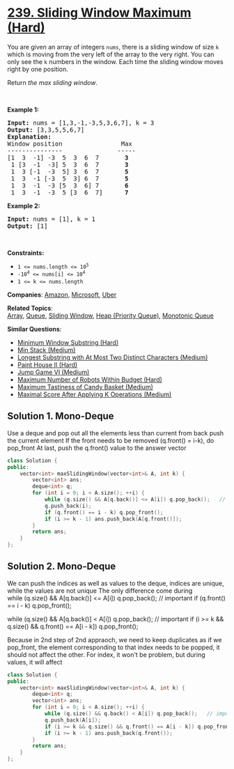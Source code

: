 # [239. Sliding Window Maximum (Hard)](https://leetcode.com/problems/sliding-window-maximum)

<p>You are given an array of integers&nbsp;<code>nums</code>, there is a sliding window of size <code>k</code> which is moving from the very left of the array to the very right. You can only see the <code>k</code> numbers in the window. Each time the sliding window moves right by one position.</p>
<p>Return <em>the max sliding window</em>.</p>
<p>&nbsp;</p>
<p><strong class="example">Example 1:</strong></p>
<pre><strong>Input:</strong> nums = [1,3,-1,-3,5,3,6,7], k = 3
<strong>Output:</strong> [3,3,5,5,6,7]
<strong>Explanation:</strong> 
Window position                Max
---------------               -----
[1  3  -1] -3  5  3  6  7       <strong>3</strong>
 1 [3  -1  -3] 5  3  6  7       <strong>3</strong>
 1  3 [-1  -3  5] 3  6  7      <strong> 5</strong>
 1  3  -1 [-3  5  3] 6  7       <strong>5</strong>
 1  3  -1  -3 [5  3  6] 7       <strong>6</strong>
 1  3  -1  -3  5 [3  6  7]      <strong>7</strong>
</pre>
<p><strong class="example">Example 2:</strong></p>
<pre><strong>Input:</strong> nums = [1], k = 1
<strong>Output:</strong> [1]
</pre>
<p>&nbsp;</p>
<p><strong>Constraints:</strong></p>
<ul>
	<li><code>1 &lt;= nums.length &lt;= 10<sup>5</sup></code></li>
	<li><code>-10<sup>4</sup> &lt;= nums[i] &lt;= 10<sup>4</sup></code></li>
	<li><code>1 &lt;= k &lt;= nums.length</code></li>
</ul>

**Companies**:
[Amazon](https://leetcode.com/company/amazon), [Microsoft](https://leetcode.com/company/microsoft), [Uber](https://leetcode.com/company/uber)

**Related Topics**:  
[Array](https://leetcode.com/tag/array/), [Queue](https://leetcode.com/tag/queue/), [Sliding Window](https://leetcode.com/tag/sliding-window/), [Heap (Priority Queue)](https://leetcode.com/tag/heap-priority-queue/), [Monotonic Queue](https://leetcode.com/tag/monotonic-queue/)

**Similar Questions**:
* [Minimum Window Substring (Hard)](https://leetcode.com/problems/minimum-window-substring/)
* [Min Stack (Medium)](https://leetcode.com/problems/min-stack/)
* [Longest Substring with At Most Two Distinct Characters (Medium)](https://leetcode.com/problems/longest-substring-with-at-most-two-distinct-characters/)
* [Paint House II (Hard)](https://leetcode.com/problems/paint-house-ii/)
* [Jump Game VI (Medium)](https://leetcode.com/problems/jump-game-vi/)
* [Maximum Number of Robots Within Budget (Hard)](https://leetcode.com/problems/maximum-number-of-robots-within-budget/)
* [Maximum Tastiness of Candy Basket (Medium)](https://leetcode.com/problems/maximum-tastiness-of-candy-basket/)
* [Maximal Score After Applying K Operations (Medium)](https://leetcode.com/problems/maximal-score-after-applying-k-operations/)

## Solution 1. Mono-Deque

Use a deque and pop out all the elements less than current from back 
push the current element
If the front needs to be removed (q.front() = i-k), do pop_front
At last, push the q.front() value to the answer vector

```cpp
class Solution {
public:
    vector<int> maxSlidingWindow(vector<int>& A, int k) {
        vector<int> ans;
        deque<int> q;
        for (int i = 0; i < A.size(); ++i) {
            while (q.size() && A[q.back()] <= A[i]) q.pop_back();	// important
            q.push_back(i);
            if (q.front() == i - k) q.pop_front();
            if (i >= k - 1) ans.push_back(A[q.front()]);
        }
        return ans;
    }
};
```

## Solution 2. Mono-Deque

We can push the indices as well as values to the deque, indices are unique, while the values are not unique
The only difference come during    
while (q.size() && A[q.back()] <= A[i]) q.pop_back();	// important
if (q.front() == i - k) q.pop_front();

while (q.size() && A[q.back()] < A[i]) q.pop_back();	// important
if (i >= k && q.size() && q.front() == A[i - k]) q.pop_front();

Because in 2nd step of 2nd appraoch, we need to keep duplicates as if we pop_front, the element corresponding to that index needs to be popped, it should not affect the other. For index, it won't be problem, but during values, it will affect	

```cpp
class Solution {
public:
    vector<int> maxSlidingWindow(vector<int>& A, int k) {
        deque<int> q;
        vector<int> ans;
        for (int i = 0; i < A.size(); ++i) {
            while (q.size() && q.back() < A[i]) q.pop_back();	// important
            q.push_back(A[i]);
            if (i >= k && q.size() && q.front() == A[i - k]) q.pop_front();
            if (i >= k - 1) ans.push_back(q.front());
        }
        return ans;
    }
};
```
